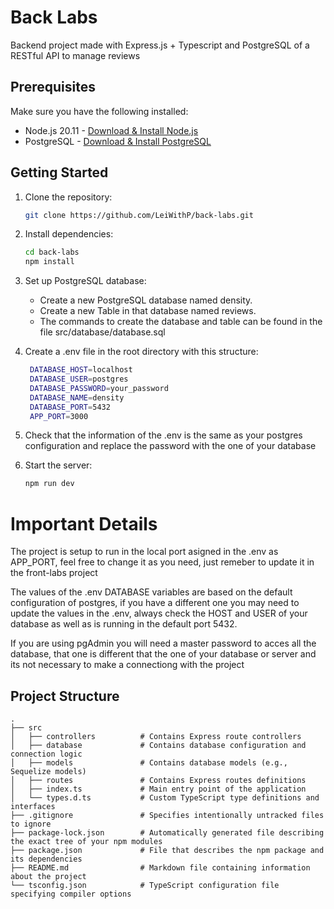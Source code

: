 # Back Labs

Backend project made with Express.js + Typescript and PostgreSQL of a RESTful API to manage reviews

## Prerequisites

Make sure you have the following installed:

- Node.js 20.11 - [Download & Install Node.js](https://nodejs.org)
- PostgreSQL - [Download & Install PostgreSQL](https://www.postgresql.org/download/)

## Getting Started

1. Clone the repository:

    ```bash
    git clone https://github.com/LeiWithP/back-labs.git
    ```

2. Install dependencies:

    ```bash
    cd back-labs
    npm install
    ```

3. Set up PostgreSQL database:

    - Create a new PostgreSQL database named density.
    - Create a new Table in that database named reviews.
    - The commands to create the database and table can be found in the file src/database/database.sql

4. Create a .env file in the root directory with this structure:

   ```bash
    DATABASE_HOST=localhost
    DATABASE_USER=postgres
    DATABASE_PASSWORD=your_password
    DATABASE_NAME=density
    DATABASE_PORT=5432
    APP_PORT=3000
    ```

5. Check that the information of the .env is the same as your postgres configuration and replace the password with the one of your database

6. Start the server:

    ```bash
    npm run dev
    ```

# Important Details

The project is setup to run in the local port asigned in the .env as APP_PORT, feel free to change it as you need, just remeber to update it in the front-labs project

The values of the .env DATABASE variables are based on the default configuration of postgres, if you have a different one you may need to update the values in the .env, always check the HOST and USER of your database as well as is running in the default port 5432.

If you are using pgAdmin you will need a master password to acces all the database, that one is different that the one of your database or server and its not necessary to make a connectiong with the project

## Project Structure

```
.
├── src
│   ├── controllers          # Contains Express route controllers
│   ├── database             # Contains database configuration and connection logic
│   ├── models               # Contains database models (e.g., Sequelize models)
│   ├── routes               # Contains Express routes definitions
│   ├── index.ts             # Main entry point of the application
│   └── types.d.ts           # Custom TypeScript type definitions and interfaces
├── .gitignore               # Specifies intentionally untracked files to ignore
├── package-lock.json        # Automatically generated file describing the exact tree of your npm modules
├── package.json             # File that describes the npm package and its dependencies
├── README.md                # Markdown file containing information about the project
└── tsconfig.json            # TypeScript configuration file specifying compiler options
```
